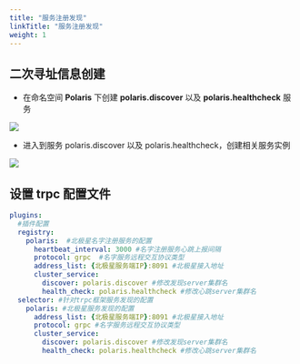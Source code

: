 ```yaml
---
title: "服务注册发现"
linkTitle: "服务注册发现"
weight: 1
---
```


## 二次寻址信息创建

- 在命名空间 **Polaris** 下创建 **polaris.discover** 以及 **polaris.healthcheck** 服务

![](../images/create_discover_service.png)

- 进入到服务 polaris.discover 以及 polaris.healthcheck，创建相关服务实例

![](../images/create_discover_instance.png)

## 设置 trpc 配置文件

```yaml
plugins:
  #插件配置
  registry:
    polaris:  #北极星名字注册服务的配置
      heartbeat_interval: 3000 #名字注册服务⼼跳上报间隔
      protocol: grpc  #名字服务远程交互协议类型
      address_list: {北极星服务端IP}:8091 #北极星接⼊地址
      cluster_service:
        discover: polaris.discover #修改发现server集群名
        health_check: polaris.healthcheck #修改⼼跳server集群名
  selector: #针对trpc框架服务发现的配置
    polaris: #北极星服务发现的配置
      address_list: {北极星服务端IP}:8091 #北极星接⼊地址
      protocol: grpc #名字服务远程交互协议类型
      cluster_service:
        discover: polaris.discover #修改发现server集群名
        health_check: polaris.healthcheck #修改⼼跳server集群名
```
